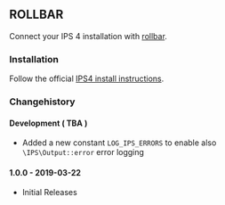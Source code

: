 ## ROLLBAR

Connect your IPS 4 installation with [rollbar][1].


### Installation

Follow the official [IPS4 install instructions][2].

### Changehistory


#### Development ( TBA )
* Added a new constant `LOG_IPS_ERRORS` to enable also `\IPS\Output::error` error logging


#### 1.0.0 - 2019-03-22
* Initial Releases



[1]: http://www.rollbar.com
[2]: https://invisioncommunity.com/4guides/how-to-use-ips-community-suite/managing-your-community/adding-3rd-party-content-r245/